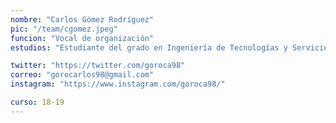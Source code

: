 ```yaml
---
nombre: "Carlos Gómez Rodríguez"
pic: "/team/cgomez.jpeg"
funcion: "Vocal de organización"
estudios: "Estudiante del grado en Ingeniería de Tecnologías y Servicios de Telecomunicación"

twitter: "https://twitter.com/goroca98"
correo: "gorocarlos98@gmail.com"
instagram: "https://www.instagram.com/goroca98/"

curso: 18-19
---
```

